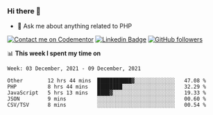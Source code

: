 ### Hi there 👋

<!--
**mustafaculban/mustafaculban** is a ✨ _special_ ✨ repository because its `README.md` (this file) appears on your GitHub profile.

Here are some ideas to get you started:

- 🌱 I’m currently learning ...
- 👯 I’m looking to collaborate on ...
- 🤔 I’m looking for help with ...
- 📫 How to reach me: ...
- 😄 Pronouns: ...
- ⚡ Fun fact: ...

-->
- 💬 Ask me about anything related to PHP

[![Contact me on Codementor](https://www.codementor.io/m-badges/karamusluk/book-session.svg)](https://www.codementor.io/@karamusluk?refer=badge)
[![Linkedin Badge](https://img.shields.io/badge/-Mustafa%20Culban-blue?style=social&logo=Linkedin&logoColor=blue&link=https://www.linkedin.com/in/mustafaculban/)](https://www.linkedin.com/in/mustafaculban/) 
[![GitHub followers](https://img.shields.io/github/followers/karamusluk?label=Follow&style=social)](https://github.com/karamusluk/?tab=follow)


📊 **This week I spent my time on**
<!--START_SECTION:waka-->
```text
Week: 03 December, 2021 - 09 December, 2021

Other        12 hrs 44 mins  ███████████▓░░░░░░░░░░░░░   47.08 % 
PHP          8 hrs 44 mins   ████████░░░░░░░░░░░░░░░░░   32.29 % 
JavaScript   5 hrs 13 mins   ████▓░░░░░░░░░░░░░░░░░░░░   19.33 % 
JSON         9 mins          ░░░░░░░░░░░░░░░░░░░░░░░░░   00.60 % 
CSV/TSV      8 mins          ░░░░░░░░░░░░░░░░░░░░░░░░░   00.54 % 
```
<!--END_SECTION:waka-->

